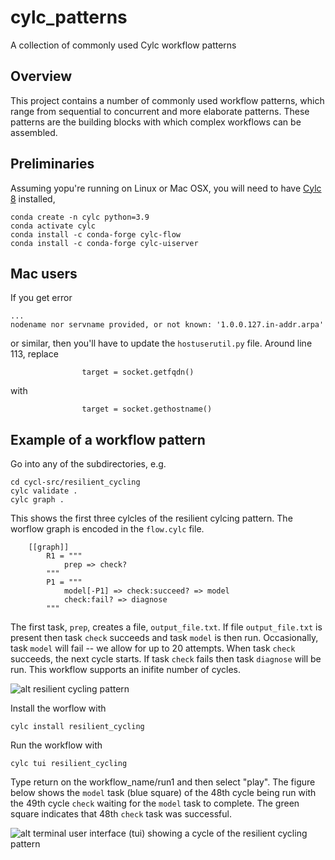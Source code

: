 # cylc_patterns

A collection of commonly used Cylc workflow patterns 

## Overview

This project contains a number of commonly used workflow patterns, which range from sequential to concurrent and more elaborate patterns. These patterns 
are the building blocks with which complex workflows can be assembled.

## Preliminaries

Assuming yopu're running on Linux or Mac OSX, you will need to have [Cylc 8](https://cylc.github.io/cylc-doc/stable/html/) installed,
```
conda create -n cylc python=3.9
conda activate cylc
conda install -c conda-forge cylc-flow
conda install -c conda-forge cylc-uiserver
```

## Mac users

If you get error
```
...
nodename nor servname provided, or not known: '1.0.0.127.in-addr.arpa'
```
or similar, then you'll have to update the `hostuserutil.py` file. Around line 113, replace
```
                target = socket.getfqdn()
```
with 
```
                target = socket.gethostname()
```



## Example of a workflow pattern

Go into any of the subdirectories, e.g.
```
cd cycl-src/resilient_cycling
cylc validate .
cylc graph .
```
This shows the first three cylcles of the resilient cylcing pattern. The worflow graph is encoded in the `flow.cylc` file.
```
    [[graph]]
        R1 = """
            prep => check?
        """
        P1 = """
            model[-P1] => check:succeed? => model
            check:fail? => diagnose
        """
```
The first task, `prep`, creates a file, `output_file.txt`. If file `output_file.txt` is present then task `check` succeeds and task `model` is then run. Occasionally, task `model` will fail -- we allow for up to 20 attempts. When task `check` succeeds, the next cycle starts. If task `check` fails then task `diagnose` will be run. This workflow supports an inifite number of cycles.

![alt resilient cycling pattern](https://github.com/pletzer/cylc_patterns/blob/main/figures/resilient_cycling.png?raw=true)

Install the worflow with
```
cylc install resilient_cycling
```

Run the workflow with
```
cylc tui resilient_cycling
```
Type return on the workflow_name/run1 and then select "play". The figure below shows the `model` task (blue square) of the 48th cycle being run with the 49th cycle `check` waiting for the `model` task to complete. The green square indicates that 48th `check` task was successful.

![alt terminal user interface (tui) showing a cycle of the resilient cycling pattern](https://github.com/pletzer/cylc_patterns/blob/main/figures/resilient_cycling_tui.png?raw=true)






